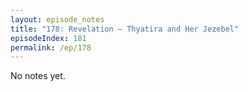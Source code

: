 ```yaml
---
layout: episode_notes
title: "178: Revelation — Thyatira and Her Jezebel"
episodeIndex: 181
permalink: /ep/178
---
```

No notes yet.
